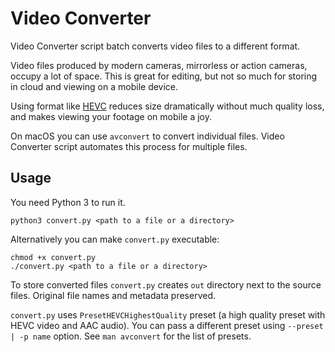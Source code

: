 # Video Converter

Video Converter script batch converts video files to a different format.

Video files produced by modern cameras, mirrorless or action cameras, occupy a lot of space. This is great for editing, but not so much for storing in cloud and viewing on a mobile device.

Using format like [HEVC](https://en.wikipedia.org/wiki/High_Efficiency_Video_Coding) reduces size dramatically without much quality loss, and makes viewing your footage on mobile a joy.

On macOS you can use `avconvert` to convert individual files. Video Converter script automates this process for multiple files.

## Usage

You need Python 3 to run it.

```
python3 convert.py <path to a file or a directory>
```

Alternatively you can make `convert.py` executable:

```
chmod +x convert.py
./convert.py <path to a file or a directory>
```

To store converted files `convert.py` creates `out` directory next to the source files. Original file names and metadata preserved.

`convert.py` uses `PresetHEVCHighestQuality` preset (a high quality preset with HEVC video and AAC audio). You can pass a different preset using `--preset | -p name` option. See `man avconvert` for the list of presets.
